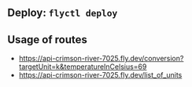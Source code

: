 ## Deploy: `flyctl deploy`

## Usage of routes
- https://api-crimson-river-7025.fly.dev/conversion?targetUnit=k&temperatureInCelsius=69
- https://api-crimson-river-7025.fly.dev/list_of_units